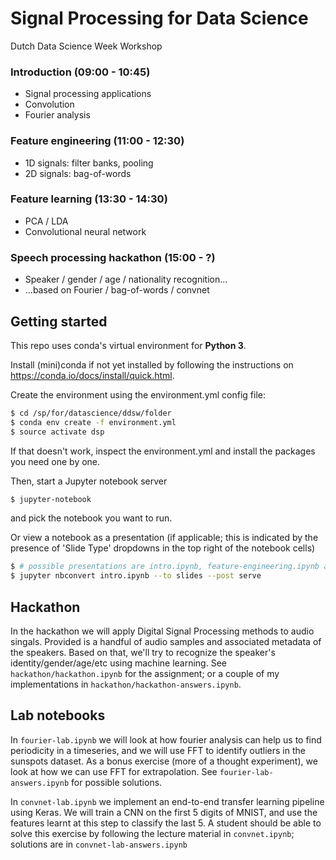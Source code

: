 # Signal Processing for Data Science

Dutch Data Science Week Workshop

### Introduction (09:00 - 10:45)
- Signal processing applications
- Convolution
- Fourier analysis

### Feature engineering (11:00 - 12:30)
- 1D signals: filter banks, pooling
- 2D signals: bag-of-words

### Feature learning (13:30 - 14:30)
- PCA / LDA
- Convolutional neural network
    
### Speech processing hackathon (15:00 - ?)
- Speaker / gender / age / nationality recognition...
- ...based on Fourier / bag-of-words / convnet

## Getting started

This repo uses conda's virtual environment for __Python 3__.

Install (mini)conda if not yet installed by following the instructions on https://conda.io/docs/install/quick.html.

Create the environment using the environment.yml config file:
```sh
$ cd /sp/for/datascience/ddsw/folder
$ conda env create -f environment.yml
$ source activate dsp
```

If that doesn't work, inspect the environment.yml and install the packages you need one by one.

Then, start a Jupyter notebook server
```sh
$ jupyter-notebook
```
and pick the notebook you want to run.

Or view a notebook as a presentation (if applicable; this is indicated by the presence of 'Slide Type' dropdowns in the top right of the notebook cells)
```sh
$ # possible presentations are intro.ipynb, feature-engineering.ipynb and feature-learning.ipynb
$ jupyter nbconvert intro.ipynb --to slides --post serve
```

## Hackathon

In the hackathon we will apply Digital Signal Processing methods to audio singals. Provided is a handful of audio samples and associated metadata of the speakers. Based on that, we'll try to recognize the speaker's identity/gender/age/etc using machine learning. See `hackathon/hackathon.ipynb` for the assignment; or a couple of my implementations in `hackathon/hackathon-answers.ipynb`.

## Lab notebooks

In `fourier-lab.ipynb` we will look at how fourier analysis can help us to find periodicity in a timeseries, and we will use FFT to identify outliers in the sunspots dataset. As a bonus exercise (more of a thought experiment), we look at how we can use FFT for extrapolation. See `fourier-lab-answers.ipynb` for possible solutions.

In `convnet-lab.ipynb` we implement an end-to-end transfer learning pipeline using Keras. We will train a CNN on the first 5 digits of MNIST, and use the features learnt at this step to classify the last 5. A student should be able to solve this exercise by following the lecture material in `convnet.ipynb`; solutions are in `convnet-lab-answers.ipynb`
